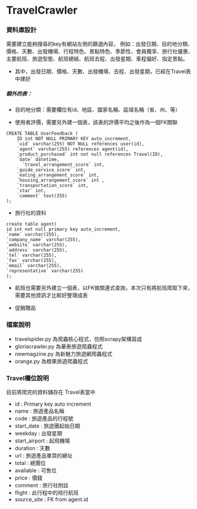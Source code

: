 # TravelCrawler

### 資料庫設計
需要建立能夠搜尋的key有網站左側的篩選內容，
例如：出發日期、目的地分類、價格、天數、出發機場、行程特色、景點特色、季節性、會員獨享、旅行社優惠、主要航班、旅遊型態、航班總結、航班去程、出發星期、車程偏好、指定景點。

- 其中，出發日期、價格、天數、出發機場、去程、出發星期，已經在Travel表中建好

##### 額外的表：

- 目的地分類：需要欄位有id、地區、國家名稱、區域名稱（省、州、等）

- 使用者評價，需要另外建一個表，該表的評價平均之後作為一個FK關聯
```
CREATE TABLE UserFeedback (
    ID int NOT NULL PRIMARY KEY auto_increment,
    `uid` varchar(255) NOT NULL references user(id),
    `agent` varchar(255) references agent(id),
    `product_purchased` int not null references Travel(ID),
    `date` datetime,
	  `travel_arrangement_score` int, 
    `guide_service_score` int,
    `eating_arrangement_score` int,
    `housing_arrangement_score` int ,
    `transportation_score` int,
    `star` int,
    `comment` text(255)
);
```
- 旅行社的資料
```
create table agent(
id int not null primary key auto_increment,
`name` varchar(255),
`company_name` varchar(255),
`website` varchar(255),
`address` varchar(255),
`tel` varchar(255),
`fax` varchar(255),
`email` varchar(255),
`representative` varchar(255)
);
```

- 航班也需要另外建立一個表，以FK做關連式查詢，本次只有將航班爬取下來，需要其他資訊才比較好整理成表

- 促銷贈品


### 檔案說明
- travelspider.py 為爬蟲核心程式，仿照scrapy架構寫成
- gloriacrawler.py 為華泰旅遊爬蟲程式
- newmagzine.py 為新魅力旅遊網爬蟲程式
- orange.py 為橙果旅遊爬蟲程式

### Travel欄位說明
目前將爬完的資料儲存在 Travel表當中
- id : Primary key auto increment
- name : 旅遊產品名稱
- code : 旅遊產品的行程號
- start_date : 旅遊團起始日期
- weekday : 出發星期
- start_airport : 起飛機場
- duration : 天數
- url : 旅遊產品單頁的網址
- total : 總團位
- avaliable : 可售位
- price : 價錢
- comment : 旅行社附註
- flight : 此行程中的飛行航班
- source_site : FK from agent.id
